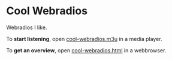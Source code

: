 # Cool Webradios

Webradios I like.

To **start listening**, open [cool-webradios.m3u](https://etrusci.org/tool/cool-webradios/cool-webradios.m3u) in a media player.

To **get an overview**, open [cool-webradios.html](https://etrusci.org/tool/cool-webradios/cool-webradios.html) in a webbrowser.
